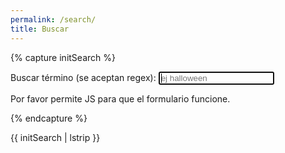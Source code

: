 ```yaml
---
permalink: /search/
title: Buscar
---
```


{% capture initSearch %}

<form id="search-form">
  <label for="search">Buscar término (se aceptan regex):</label>
  <input id="search" type="text" placeholder="ej halloween" autocomplete="off" autofocus />
  <ul id="list"></ul>
</form>

<script type="text/javascript" src="{{site.baseurl}}/assets/src/search.js"></script>
<script type="text/javascript" src='{{site.baseurl}}/assets/src/fetch.js'></script>

<script type="text/javascript">
    const search = new JekyllSearch({
        dataSource: '{{site.baseurl}}/assets/src/search.json',
        searchField: '#search',
        resultsList: '#list',
        siteURL: '{{site.baseurl}}' 
    });
    search.init();
</script>

<noscript>Por favor permite JS para que el formulario funcione.</noscript>

{% endcapture %}

{{ initSearch | lstrip }}